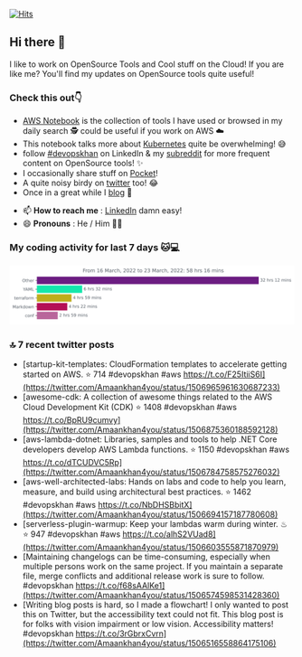[![Hits](https://hits.seeyoufarm.com/api/count/incr/badge.svg?url=https%3A%2F%2Fgithub.com%2Fakhan4u%2Fhit-counter&count_bg=%2379C83D&title_bg=%23555555&icon=&icon_color=%23E7E7E7&title=visits&edge_flat=false)](https://hits.seeyoufarm.com)

## Hi there 👋

I like to work on OpenSource Tools and Cool stuff on the Cloud! If you are like me? You'll find my updates on OpenSource tools quite useful!

### Check this out👇

* [AWS Notebook](https://histre.com/public/notebooks/dnllyanu/aws/) is the collection of tools I have used or browsed in my daily search 🕵️ could be useful if you work on AWS ☁️
* This notebook talks more about [Kubernetes](https://histre.com/public/notebooks/6uxdvo3y/kubernetes/) quite be overwhelming! 😅
* follow [#devopskhan](https://www.linkedin.com/feed/hashtag/devopskhan/) on LinkedIn & my [subreddit](https://www.reddit.com/r/devopskhan/) for more frequent content on OpenSource tools! ✨
* I occasionally share stuff on [Pocket](https://getpocket.com/@ej6g8d1dp2829A16a9Tf5d4T6bAMp3d8791rejDe86yem3bm4e14ex4fT4dluk29)!
* A quite noisy birdy on [twitter](https://twitter.com/Amaankhan4you) too! 😂
* Once in a great while I [blog](https://linuxparrot.com/) 😬


- 📫 **How to reach me** : [LinkedIn](https://www.linkedin.com/in/amaan-khan-linux-ninja) damn easy!
- 😄 **Pronouns** : He / Him 🤷‍♂️

### My coding activity for last 7 days 🐱💻

<img src="https://github.com/akhan4u/akhan4u/blob/main/images/stat.svg" alt="Amaan's Wakatime Activity!"/>

### 🔝 7 recent twitter posts
<!-- DEVDOJO:START -->
- [startup-kit-templates: CloudFormation templates to accelerate getting started on AWS.
⭐️ 714
#devopskhan #aws
https://t.co/F25ItiiS6I](https://twitter.com/Amaankhan4you/status/1506965961630687233)
- [awesome-cdk: A collection of awesome things related to the AWS Cloud Development Kit &lpar;CDK&rpar;
⭐️ 1408
#devopskhan #aws
https://t.co/BpRU9cumvy](https://twitter.com/Amaankhan4you/status/1506875360188592128)
- [aws-lambda-dotnet: Libraries, samples and tools to help .NET Core developers develop AWS Lambda functions.
⭐️ 1150
#devopskhan #aws
https://t.co/dTCUDVC5Rp](https://twitter.com/Amaankhan4you/status/1506784758575276032)
- [aws-well-architected-labs: Hands on labs and code to help you learn, measure, and build using architectural best practices.
⭐️ 1462
#devopskhan #aws
https://t.co/NbDHSBbitX](https://twitter.com/Amaankhan4you/status/1506694157187780608)
- [serverless-plugin-warmup: Keep your lambdas warm during winter. ♨
⭐️ 947
#devopskhan #aws
https://t.co/alhS2VUad8](https://twitter.com/Amaankhan4you/status/1506603555871870979)
- [Maintaining changelogs can be time-consuming, especially when multiple persons work on the same project. If you maintain a separate file, merge conflicts and additional release work is sure to follow. #devopskhan https://t.co/f68sAAlKe1](https://twitter.com/Amaankhan4you/status/1506574598531428360)
- [Writing blog posts is hard, so I made a flowchart! I only wanted to post this on Twitter, but the accessibility text could not fit. This blog post is for folks with vision impairment or low vision. Accessibility matters! #devopskhan https://t.co/3rGbrxCvrn](https://twitter.com/Amaankhan4you/status/1506516558864175106)
<!-- DEVDOJO:END -->

<!-- ![Amaan's GitHub stats](https://github-readme-stats.vercel.app/api?username=akhan4u&count_private=true&show_icons=true&hide=contribs) -->
